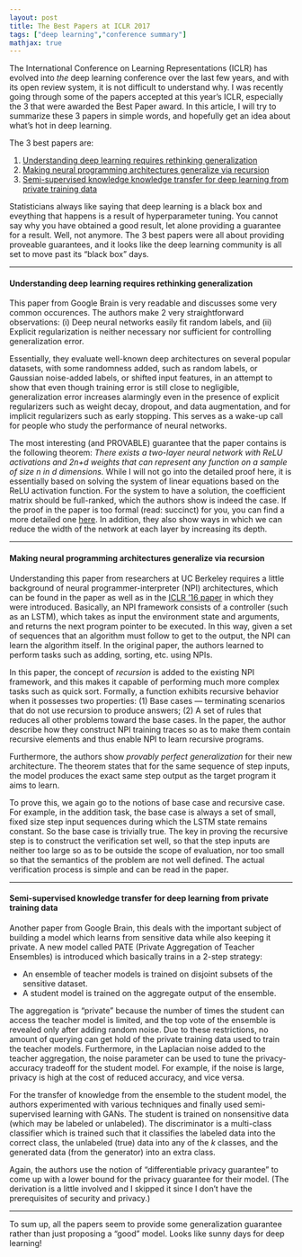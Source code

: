 ```yaml
---
layout: post
title: The Best Papers at ICLR 2017
tags: ["deep learning","conference summary"]
mathjax: true
---
```


The International Conference on Learning Representations (ICLR) has evolved into *the* deep learning conference over the last few years, and with its open review system, it is not difficult to understand why. I was recently going through some of the papers accepted at this year’s ICLR, especially the 3 that were awarded the Best Paper award. In this article, I will try to summarize these 3 papers in simple words, and hopefully get an idea about what’s hot in deep learning.

The 3 best papers are:

1.  [Understanding deep learning requires rethinking generalization](https://arxiv.org/pdf/1611.03530.pdf)
2.  [Making neural programming architectures generalize via recursion](https://arxiv.org/pdf/1704.06611.pdf)
3.  [Semi-supervised knowledge knowledge transfer for deep learning from private training data](https://arxiv.org/pdf/1610.05755.pdf)

Statisticians always like saying that deep learning is a black box and eveything that happens is a result of hyperparameter tuning. You cannot say why you have obtained a good result, let alone providing a guarantee for a result. Well, not anymore. The 3 best papers were all about providing proveable guarantees, and it looks like the deep learning community is all set to move past its “black box” days.

*****

#### Understanding deep learning requires rethinking generalization

This paper from Google Brain is very readable and discusses some very common occurences. The authors make 2 very straightforward observations: (i) Deep neural networks easily fit random labels, and (ii) Explicit regularization is neither necessary nor sufficient for controlling generalization error.

Essentially, they evaluate well-known deep architectures on several popular datasets, with some randomness added, such as random labels, or Gaussian noise-added labels, or shifted input features, in an attempt to show that even though training error is still close to negligible, generalization error increases alarmingly even in the presence of explicit regularizers such as weight decay, dropout, and data augmentation, and for implicit regularizers such as early stopping. This serves as a wake-up call for people who study the performance of neural networks.

The most interesting (and PROVABLE) guarantee that the paper contains is the following theorem: *There exists a two-layer neural network with ReLU activations and 2n+d weights that can represent any function on a sample of size n in d dimensions.* While I will not go into the detailed proof here, it is essentially based on solving the system of linear equations based on the ReLU activation function. For the system to have a solution, the coefficient matrix should be full-ranked, which the authors show is indeed the case. If the proof in the paper is too formal (read: succinct) for you, you can find a more detailed one [here](https://danieltakeshi.github.io/2017/05/19/understanding-deep-learning-requires-rethinking-generalization-my-thoughts-and-notes). In addition, they also show ways in which we can reduce the width of the network
at each layer by increasing its depth.

*****

#### Making neural programming architectures generalize via recursion

Understanding this paper from researchers at UC Berkeley requires a little background of neural programmer-interpreter (NPI) architectures, which can be found in the paper as well as in the [ICLR ’16 paper](https://arxiv.org/pdf/1511.06279.pdf) in which they were introduced. Basically, an NPI framework consists of a controller (such as an LSTM), which takes as input the environment state and arguments, and returns the next program pointer to be executed. In this way, given a set of sequences that an algorithm must follow to get to the output, the NPI can learn the algorithm itself. In the original paper, the authors learned to perform tasks such as adding, sorting,
etc. using NPIs.

In this paper, the concept of *recursion* is added to the existing NPI framework, and this makes it capable of performing much more complex tasks such as quick sort. Formally, a function exhibits recursive behavior when it possesses two properties: (1) Base cases — terminating scenarios that do not use recursion to produce answers; (2) A set of rules that reduces all other problems toward the base cases. In the paper, the author describe how they construct NPI training traces so as to make them contain recursive elements and thus enable NPI to learn recursive programs.

Furthermore, the authors show *provably perfect generalization* for their new architecture. The theorem states that for the same sequence of step inputs, the model produces the exact same step output as the target program it aims to learn.

To prove this, we again go to the notions of base case and recursive case. For example, in the addition task, the base case is always a set of small, fixed size step input sequences during which the LSTM state remains constant. So the base case is trivially true. The key in proving the recursive step is to construct the verification set well, so that the step inputs are neither too large so as to be outside the scope of evaluation, nor too small so that the semantics of the problem are not well defined. The actual verification process is simple and can be read in the paper.

*****

#### Semi-supervised knowledge transfer for deep learning from private training data

Another paper from Google Brain, this deals with the important subject of building a model which learns from sensitive data while also keeping it private. A new model called PATE (Private Aggregation of Teacher Ensembles) is introduced which basically trains in a 2-step strategy:

* An ensemble of teacher models is trained on disjoint subsets of the sensitive dataset.
* A student model is trained on the aggregate output of the ensemble.

The aggregation is “private” because the number of times the student can access the teacher model is limited, and the top vote of the ensemble is revealed only after adding random noise. Due to these restrictions, no amount of querying can get hold of the private training data used to train the teacher models. Furthermore, in the Laplacian noise added to the teacher aggregation, the noise
parameter can be used to tune the privacy-accuracy tradeoff for the student model. For example, if the noise is large, privacy is high at the cost of reduced accuracy, and vice versa.

For the transfer of knowledge from the ensemble to the student model, the authors experimented with various techniques and finally used semi-supervised learning with GANs. The student is trained on nonsensitive data (which may be labeled or unlabeled). The discriminator is a multi-class classifier which is trained such that it classifies the labeled data into the correct class, the unlabeled (true) data into any of the *k* classes, and the generated data (from the generator) into an extra class.

Again, the authors use the notion of “differentiable privacy guarantee” to come up with a lower bound for the privacy guarantee for their model. (The derivation is a little involved and I skipped it since I don’t have the prerequisites of security and privacy.)

*****

To sum up, all the papers seem to provide some generalization guarantee rather than just proposing a “good” model. Looks like sunny days for deep learning!